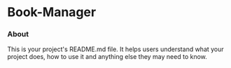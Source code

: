 Book-Manager
============

### About

This is your project's README.md file. It helps users understand what your
project does, how to use it and anything else they may need to know.
